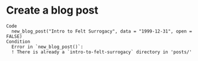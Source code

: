 # Create a blog post

    Code
      new_blog_post("Intro to Felt Surrogacy", data = "1999-12-31", open = FALSE)
    Condition
      Error in `new_blog_post()`:
      ! There is already a `intro-to-felt-surrogacy` directory in 'posts/'


